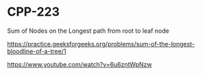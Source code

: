 # CPP-223
Sum of Nodes on the Longest path from root to leaf node 










https://practice.geeksforgeeks.org/problems/sum-of-the-longest-bloodline-of-a-tree/1









https://www.youtube.com/watch?v=6u6zntWpNzw
